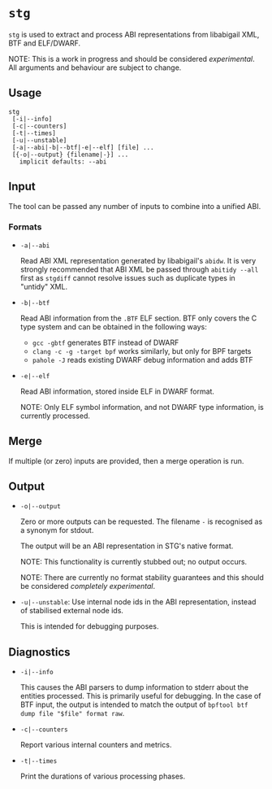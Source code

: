 # `stg`

`stg` is used to extract and process ABI representations from libabigail XML,
BTF and ELF/DWARF.

NOTE: This is a work in progress and should be considered *experimental*. All
arguments and behaviour are subject to change.

## Usage

```
stg
 [-i|--info]
 [-c|--counters]
 [-t|--times]
 [-u|--unstable]
 [-a|--abi|-b|--btf|-e|--elf] [file] ...
 [{-o|--output} {filename|-}] ...
   implicit defaults: --abi
```

## Input

The tool can be passed any number of inputs to combine into a unified ABI.

### Formats

*   `-a|--abi`

    Read ABI XML representation generated by libabigail's `abidw`. It is very
    strongly recommended that ABI XML be passed through `abitidy --all` first as
    `stgdiff` cannot resolve issues such as duplicate types in "untidy" XML.

*   `-b|--btf`

    Read ABI information from the `.BTF` ELF section. BTF only covers the C type
    system and can be obtained in the following ways:

    *   `gcc -gbtf` generates BTF instead of DWARF
    *   `clang -c -g -target bpf` works similarly, but only for BPF targets
    *   `pahole -J` reads existing DWARF debug information and adds BTF

*   `-e|--elf`

    Read ABI information, stored inside ELF in DWARF format.

    NOTE: Only ELF symbol information, and not DWARF type information, is
    currently processed.

## Merge

If multiple (or zero) inputs are provided, then a merge operation is run.

## Output

*   `-o|--output`

    Zero or more outputs can be requested. The filename `-` is recognised as a
    synonym for stdout.

    The output will be an ABI representation in STG's native format.

    NOTE: This functionality is currently stubbed out; no output occurs.

    NOTE: There are currently no format stability guarantees and this should be
    considered *completely experimental*.

*   `-u|--unstable`: Use internal node ids in the ABI representation, instead of
    stabilised external node ids.

    This is intended for debugging purposes.

## Diagnostics

*   `-i|--info`

    This causes the ABI parsers to dump information to stderr about the entities
    processed. This is primarily useful for debugging. In the case of BTF input,
    the output is intended to match the output of `bpftool btf dump file "$file"
    format raw`.

*   `-c|--counters`

    Report various internal counters and metrics.

*   `-t|--times`

    Print the durations of various processing phases.

